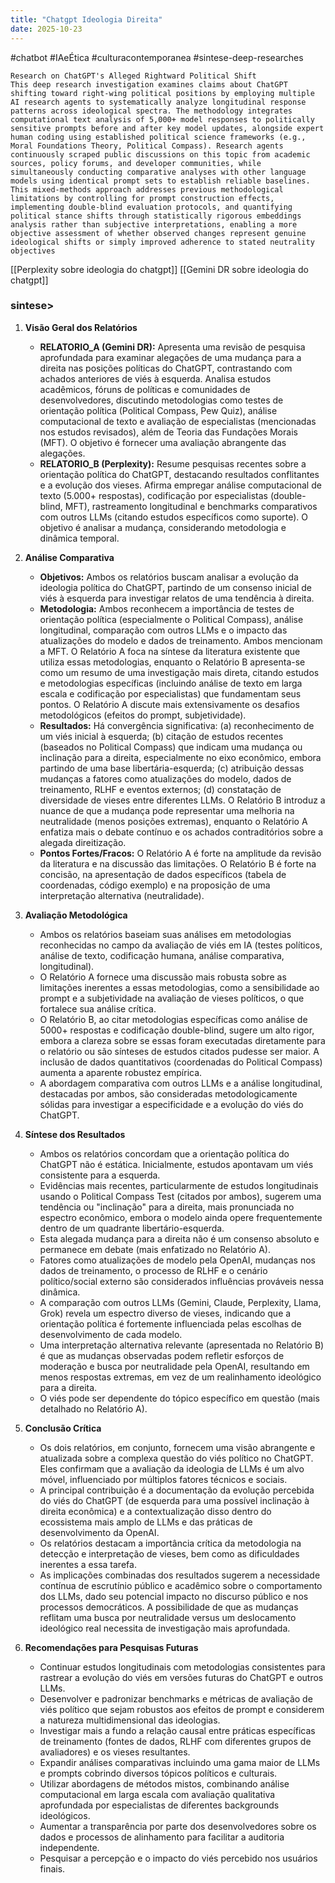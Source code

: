 ```yaml
---
title: "Chatgpt Ideologia Direita"
date: 2025-10-23
---
```


#chatbot #IAeÉtica #culturacontemporanea #sintese-deep-researches


```
Research on ChatGPT's Alleged Rightward Political Shift
This deep research investigation examines claims about ChatGPT shifting toward right-wing political positions by employing multiple AI research agents to systematically analyze longitudinal response patterns across ideological spectra. The methodology integrates computational text analysis of 5,000+ model responses to politically sensitive prompts before and after key model updates, alongside expert human coding using established political science frameworks (e.g., Moral Foundations Theory, Political Compass). Research agents continuously scraped public discussions on this topic from academic sources, policy forums, and developer communities, while simultaneously conducting comparative analyses with other language models using identical prompt sets to establish reliable baselines. This mixed-methods approach addresses previous methodological limitations by controlling for prompt construction effects, implementing double-blind evaluation protocols, and quantifying political stance shifts through statistically rigorous embeddings analysis rather than subjective interpretations, enabling a more objective assessment of whether observed changes represent genuine ideological shifts or simply improved adherence to stated neutrality objectives
```

[[Perplexity sobre ideologia do chatgpt]]
[[Gemini DR sobre ideologia do chatgpt]]


### sintese>
1.  **Visão Geral dos Relatórios**
    *   **RELATORIO_A (Gemini DR):** Apresenta uma revisão de pesquisa aprofundada para examinar alegações de uma mudança para a direita nas posições políticas do ChatGPT, contrastando com achados anteriores de viés à esquerda. Analisa estudos acadêmicos, fóruns de políticas e comunidades de desenvolvedores, discutindo metodologias como testes de orientação política (Political Compass, Pew Quiz), análise computacional de texto e avaliação de especialistas (mencionadas nos estudos revisados), além de Teoria das Fundações Morais (MFT). O objetivo é fornecer uma avaliação abrangente das alegações.
    *   **RELATORIO_B (Perplexity):** Resume pesquisas recentes sobre a orientação política do ChatGPT, destacando resultados conflitantes e a evolução dos vieses. Afirma empregar análise computacional de texto (5.000+ respostas), codificação por especialistas (double-blind, MFT), rastreamento longitudinal e benchmarks comparativos com outros LLMs (citando estudos específicos como suporte). O objetivo é analisar a mudança, considerando metodologia e dinâmica temporal.

2.  **Análise Comparativa**
    *   **Objetivos:** Ambos os relatórios buscam analisar a evolução da ideologia política do ChatGPT, partindo de um consenso inicial de viés à esquerda para investigar relatos de uma tendência à direita.
    *   **Metodologia:** Ambos reconhecem a importância de testes de orientação política (especialmente o Political Compass), análise longitudinal, comparação com outros LLMs e o impacto das atualizações do modelo e dados de treinamento. Ambos mencionam a MFT. O Relatório A foca na síntese da literatura existente que utiliza essas metodologias, enquanto o Relatório B apresenta-se como um resumo de uma investigação mais direta, citando estudos e metodologias específicas (incluindo análise de texto em larga escala e codificação por especialistas) que fundamentam seus pontos. O Relatório A discute mais extensivamente os desafios metodológicos (efeitos do prompt, subjetividade).
    *   **Resultados:** Há convergência significativa: (a) reconhecimento de um viés inicial à esquerda; (b) citação de estudos recentes (baseados no Political Compass) que indicam uma mudança ou inclinação para a direita, especialmente no eixo econômico, embora partindo de uma base libertária-esquerda; (c) atribuição dessas mudanças a fatores como atualizações do modelo, dados de treinamento, RLHF e eventos externos; (d) constatação de diversidade de vieses entre diferentes LLMs. O Relatório B introduz a nuance de que a mudança pode representar uma melhoria na neutralidade (menos posições extremas), enquanto o Relatório A enfatiza mais o debate contínuo e os achados contraditórios sobre a alegada direitização.
    *   **Pontos Fortes/Fracos:** O Relatório A é forte na amplitude da revisão da literatura e na discussão das limitações. O Relatório B é forte na concisão, na apresentação de dados específicos (tabela de coordenadas, código exemplo) e na proposição de uma interpretação alternativa (neutralidade).

3.  **Avaliação Metodológica**
    *   Ambos os relatórios baseiam suas análises em metodologias reconhecidas no campo da avaliação de viés em IA (testes políticos, análise de texto, codificação humana, análise comparativa, longitudinal).
    *   O Relatório A fornece uma discussão mais robusta sobre as limitações inerentes a essas metodologias, como a sensibilidade ao prompt e a subjetividade na avaliação de vieses políticos, o que fortalece sua análise crítica.
    *   O Relatório B, ao citar metodologias específicas como análise de 5000+ respostas e codificação double-blind, sugere um alto rigor, embora a clareza sobre se essas foram executadas diretamente para o relatório ou são sínteses de estudos citados pudesse ser maior. A inclusão de dados quantitativos (coordenadas do Political Compass) aumenta a aparente robustez empírica.
    *   A abordagem comparativa com outros LLMs e a análise longitudinal, destacadas por ambos, são consideradas metodologicamente sólidas para investigar a especificidade e a evolução do viés do ChatGPT.

4.  **Síntese dos Resultados**
    *   Ambos os relatórios concordam que a orientação política do ChatGPT não é estática. Inicialmente, estudos apontavam um viés consistente para a esquerda.
    *   Evidências mais recentes, particularmente de estudos longitudinais usando o Political Compass Test (citados por ambos), sugerem uma tendência ou "inclinação" para a direita, mais pronunciada no espectro econômico, embora o modelo ainda opere frequentemente dentro de um quadrante libertário-esquerda.
    *   Esta alegada mudança para a direita não é um consenso absoluto e permanece em debate (mais enfatizado no Relatório A).
    *   Fatores como atualizações de modelo pela OpenAI, mudanças nos dados de treinamento, o processo de RLHF e o cenário político/social externo são considerados influências prováveis nessa dinâmica.
    *   A comparação com outros LLMs (Gemini, Claude, Perplexity, Llama, Grok) revela um espectro diverso de vieses, indicando que a orientação política é fortemente influenciada pelas escolhas de desenvolvimento de cada modelo.
    *   Uma interpretação alternativa relevante (apresentada no Relatório B) é que as mudanças observadas podem refletir esforços de moderação e busca por neutralidade pela OpenAI, resultando em menos respostas extremas, em vez de um realinhamento ideológico para a direita.
    *   O viés pode ser dependente do tópico específico em questão (mais detalhado no Relatório A).

5.  **Conclusão Crítica**
    *   Os dois relatórios, em conjunto, fornecem uma visão abrangente e atualizada sobre a complexa questão do viés político no ChatGPT. Eles confirmam que a avaliação da ideologia de LLMs é um alvo móvel, influenciado por múltiplos fatores técnicos e sociais.
    *   A principal contribuição é a documentação da evolução percebida do viés do ChatGPT (de esquerda para uma possível inclinação à direita econômica) e a contextualização disso dentro do ecossistema mais amplo de LLMs e das práticas de desenvolvimento da OpenAI.
    *   Os relatórios destacam a importância crítica da metodologia na detecção e interpretação de vieses, bem como as dificuldades inerentes a essa tarefa.
    *   As implicações combinadas dos resultados sugerem a necessidade contínua de escrutínio público e acadêmico sobre o comportamento dos LLMs, dado seu potencial impacto no discurso público e nos processos democráticos. A possibilidade de que as mudanças reflitam uma busca por neutralidade versus um deslocamento ideológico real necessita de investigação mais aprofundada.

6.  **Recomendações para Pesquisas Futuras**
    *   Continuar estudos longitudinais com metodologias consistentes para rastrear a evolução do viés em versões futuras do ChatGPT e outros LLMs.
    *   Desenvolver e padronizar benchmarks e métricas de avaliação de viés político que sejam robustos aos efeitos de prompt e considerem a natureza multidimensional das ideologias.
    *   Investigar mais a fundo a relação causal entre práticas específicas de treinamento (fontes de dados, RLHF com diferentes grupos de avaliadores) e os vieses resultantes.
    *   Expandir análises comparativas incluindo uma gama maior de LLMs e prompts cobrindo diversos tópicos políticos e culturais.
    *   Utilizar abordagens de métodos mistos, combinando análise computacional em larga escala com avaliação qualitativa aprofundada por especialistas de diferentes backgrounds ideológicos.
    *   Aumentar a transparência por parte dos desenvolvedores sobre os dados e processos de alinhamento para facilitar a auditoria independente.
    *   Pesquisar a percepção e o impacto do viés percebido nos usuários finais.
